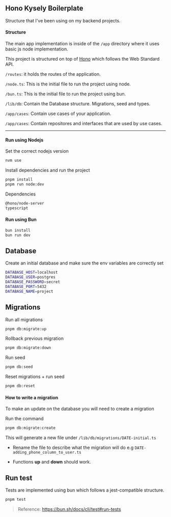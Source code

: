 ## Hono Kysely Boilerplate

Structure that I've been using on my backend projects.

#### Structure

The main app implementation is inside of the `/app` directory where it uses basic js node implementation.

This project is structured on top of [Hono](https://hono.dev) which follows the Web Standard API.

`/routes`: it holds the routes of the application.

`/node.ts`: This is the initial file to run the project using node.

`/bun.ts`: This is the initial file to run the project using bun.

`/lib/db`: Contain the Database structure. Migrations, seed and types.

`/app/cases`: Contain use cases of your application.

`/app/cases`: Contain repositores and interfaces that are used by use cases.

---

#### Run using Nodejs

Set the correct nodejs version

```sh
nvm use
```

Install dependencies and run the project

```sh
pnpm install
pnpm run node:dev
```

Dependencies

```sh
@hono/node-server
typescript
```

#### Run using Bun

```sh
bun install
bun run dev
```

## Database

Create an initial database and make sure the env variables are correctly set

```sh
DATABASE_HOST=localhost
DATABASE_USER=postgres
DATABASE_PASSWORD=secret
DATABASE_PORT=5432
DATABASE_NAME=project
```

## Migrations

Run all migrations

```sh
pnpm db:migrate:up
```

Rollback previous migration

```sh
pnpm db:migrate:down
```

Run seed

```sh
pnpm db:seed
```

Reset migrations + run seed

```sh
pnpm db:reset
```

#### How to write a migration

To make an update on the database you will need to create a migration

Run the command

```sh
pnpm db:migrate:create
```

This will generate a new file under `/lib/db/migrations/DATE-initial.ts`

- Rename the file to describe what the migration will do e.g `DATE-adding_phone_column_to_user.ts`

- Functions **up** and **down** should work.

## Run test

Tests are implemented using bun which follows a jest-compatible structure.

```sh
pnpm test
```

> Reference: https://bun.sh/docs/cli/test#run-tests
